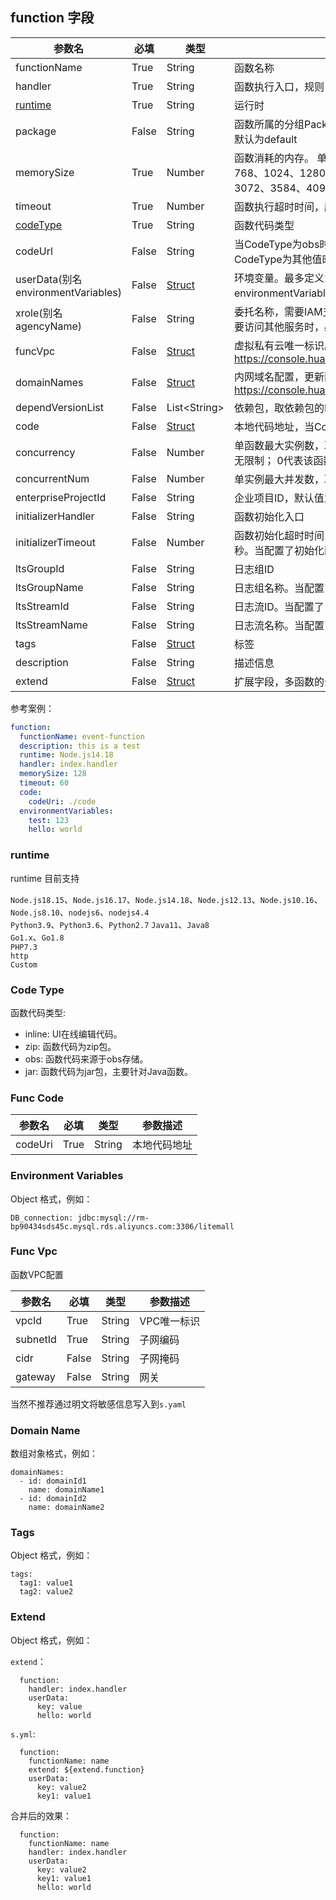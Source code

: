 ## function 字段

| 参数名                                              | 必填  | 类型                               | 参数描述                                                               |
| --------------------------------------------------- | ----- | ---------------------------------- | ---------------------------------------------------------------------- |
| functionName          | True  | String     | 函数名称                         |
| handler          | True  | String     | 函数执行入口，规则：xx.xx，必须包含“. ”   |
| [runtime](#runtime)           | True  | String     | 运行时   |
| package          | False  | String     | 函数所属的分组Package，用于用户针对函数的自定义分组，默认为default   |
| memorySize          | True  | Number     | 函数消耗的内存。 单位M。 取值范围为：128、256、512、768、1024、1280、1536、1792、2048、2560、3072、3584、4096   |
| timeout          | True  | Number     | 函数执行超时时间，超时函数将被强行停止，范围3～900秒   |
| [codeType](#code-type)          | True  | String     | 函数代码类型  |
| codeUrl          | False  | String     | 当CodeType为obs时，该值为函数代码包在OBS上的地址，CodeType为其他值时，该字段为空。  |
| userData(别名environmentVariables)       | False | [Struct](#environment-variables)    | 环境变量。最多定义20个，总长度不超过4KB, userData 与 environmentVariables 同事存在时，userData字段生效|
| xrole(别名agencyName)          | False  | String     | 委托名称，需要IAM支持，并在IAM界面创建委托，当函数需要访问其他服务时，必须提供该字段  |
| funcVpc          | False  | [Struct](#func-vpc)     | 虚拟私有云唯一标识。配置时，agencyName必填。https://console.huaweicloud.com/vpc/#/vpc/vpcs/list  |
| domainNames          | False  | [Struct](#domain-name)     | 内网域名配置，更新函数时生效。https://console.huaweicloud.com/dns/#/dns/privatezones |
| dependVersionList          | False  | List\<String\>        | 依赖包，取依赖包的ID  |
| code          | False  | [Struct](#func-code)        | 本地代码地址，当CodeType为zip时，必填  |
| concurrency          | False  | Number        | 单函数最大实例数，取值-1到1000。 -1代表该函数实例数无限制； 0代表该函数被禁用  |
| concurrentNum          | False  | Number        | 单实例最大并发数，取值-1到1000  |
| enterpriseProjectId          | False  | String        | 企业项目ID，默认值为 0  |
| initializerHandler          | False  | String        | 函数初始化入口 |
| initializerTimeout          | False  | Number        | 函数初始化超时时间，超时函数将被强行停止，范围 1 ~ 300秒。当配置了初始化函数，此参数必填 |
| ltsGroupId          | False  | String        | 日志组ID |
| ltsGroupName          | False  | String        | 日志组名称。当配置了日志组ID，此参数必填|
| ltsStreamId          | False  | String        | 日志流ID。当配置了日志组ID，此参数必填 |
| ltsStreamName          | False  | String        | 日志流名称。当配置了日志组ID，此参数必填|
| tags          | False  |  [Struct](#tags)         | 标签 |
| description             | False | String                             | 描述信息        |
| extend             | False | [Struct](#extend)                             | 扩展字段，多函数的公共属性放到extend字段中        |


参考案例：

```yaml
function:
  functionName: event-function
  description: this is a test
  runtime: Node.js14.18
  handler: index.handler
  memorySize: 128
  timeout: 60
  code: 
    codeUri: ./code
  environmentVariables:
    test: 123
    hello: world
```

### runtime

runtime 目前支持

`Node.js18.15`、`Node.js16.17`、`Node.js14.18`、`Node.js12.13`、`Node.js10.16`、`Node.js8.10`、`nodejs6`、`nodejs4.4`  
`Python3.9`、`Python3.6`、`Python2.7`
`Java11`、`Java8`  
`Go1.x`、`Go1.8`  
`PHP7.3`  
`http`  
`Custom`

### Code Type
函数代码类型:

- inline: UI在线编辑代码。 
- zip: 函数代码为zip包。 
- obs: 函数代码来源于obs存储。 
- jar: 函数代码为jar包，主要针对Java函数。

### Func Code 
| 参数名              | 必填  | 类型   | 参数描述                                                                       |
| ------------------- | ----- | ------ | ------------------------------------------------------------------------------ |
| codeUri          | True  | String | 本地代码地址                          |


### Environment Variables

Object 格式，例如：

```
DB_connection: jdbc:mysql://rm-bp90434sds45c.mysql.rds.aliyuncs.com:3306/litemall
```

### Func Vpc 
函数VPC配置

| 参数名              | 必填  | 类型   | 参数描述                                                                       |
| ------------------- | ----- | ------ | ------------------------------------------------------------------------------ |
| vpcId          | True  | String | VPC唯一标识|
| subnetId          | True  | String | 子网编码|  
| cidr          | False  | String | 子网掩码|   
| gateway          | False  | String | 网关| 

当然不推荐通过明文将敏感信息写入到`s.yaml`

### Domain Name 
数组对象格式，例如：

```
domainNames:
  - id: domainId1
    name: domainName1
  - id: domainId2
    name: domainName2
```

### Tags

Object 格式，例如：

```
tags:
  tag1: value1
  tag2: value2
```

### Extend

Object 格式，例如：

`extend`：
```
  function:
    handler: index.handler
    userData:
      key: value
      hello: world
```
`s.yml`:
```
  function:
    functionName: name
    extend: ${extend.function}
    userData:
      key: value2
      key1: value1
```
合并后的效果：
```
  function:
    functionName: name
    handler: index.handler
    userData:
      key: value2
      key1: value1
      hello: world
```